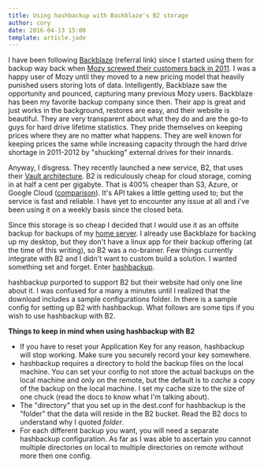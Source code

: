 ```yaml
---
title: Using hashbackup with Backblaze's B2 storage
author: cory
date: 2016-04-13 15:00
template: article.jade
---
```


I have been following [Backblaze](https://secure.backblaze.com/r/0027zd) (referral link) since I started using them for backup way back when [Mozy screwed their customers back in 2011](http://www.technologizer.com/2011/02/01/mozys-new-pricing-is-a-price-hike-or-a-price-cut-depending-on-how-you-look-at-it/). I was a happy user of Mozy until they moved to a new pricing model that heavily punished users storing lots of data. Intelligently, Backblaze saw the opportunity and pounced, capturing many previous Mozy users. Backblaze has been my favorite backup company since then. Their app is great and just works in the background, restores are easy, and their website is beautiful. They are very transparent about what they do and are the go-to guys for hard drive lifetime statistics. They pride themselves on keeping prices where they are no matter what happens. They are well known for keeping prices the same while increasing capacity through the hard drive shortage in 2011-2012 by "shucking" external drives for their innards.

<span class="more"></span>

Anyway, I disgress. They recently launched a new service, B2, that uses their [Vault architecture](https://www.backblaze.com/blog/vault-cloud-storage-architecture/). B2 is rediculously cheap for cloud storage, coming in at half a cent per gigabyte. That is 400% cheaper than S3, Azure, or Google Cloud ([comparison](https://www.backblaze.com/b2/cloud-storage-providers.html)). It's API takes a little getting used to; but the service is fast and reliable. I have yet to encounter any issue at all and i've been using it on a weekly basis since the closed beta.

Since this storage is so cheap I decided that I would use it as an offsite backup for backups of my [home server](../building-a-cheap-power-friendly-home-server-part2). I already use Backblaze for backing up my desktop, but they don't have a linux app for their backup offering (at the time of this writing), so B2 was a no-brainer. Few things currently integrate with B2 and I didn't want to custom build a solution. I wanted something set and forget. Enter [hashbackup](http://www.hashbackup.com/). 

hashbackup purported to support B2 but their website had only one line about it. I was confused for a many a minutes until I realized that the download includes a sample configurations folder. In there is a sample config for setting up B2 with hashbackup. What follows are some tips if you wish to use hashbackup with B2.

**Things to keep in mind when using hashbackup with B2**

*  If you have to reset your Application Key for any reason, hashbackup will stop working. Make sure you securely record your key somewhere.
*  hashbackup requires a directory to hold the backup files on the local machine. You can set your config to not store the actual backups on the local machine and only on the remote, but the default is to *cache* a copy of the backup on the local machine. I set my cache size to the size of one chuck (read the docs to know what I'm talking about).
*  The "directory" that you set up in the dest.conf for hashbackup is the "folder" that the data will reside in the B2 bucket. Read the B2 docs to understand why I quoted *folder*.
*  For each different backup you want, you will need a separate hashbackup configuration. As far as I was able to ascertain you cannot multiple directories on local to multiple directories on remote without more then one config.